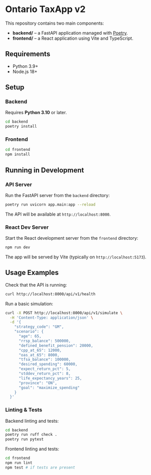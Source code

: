 # Ontario TaxApp v2

This repository contains two main components:

- **backend/** – a FastAPI application managed with [Poetry](https://python-poetry.org/).
- **frontend/** – a React application using Vite and TypeScript.

## Requirements

- Python 3.9+
- Node.js 18+

## Setup

### Backend
Requires **Python 3.10** or later.
```bash
cd backend
poetry install
```

### Frontend
```bash
cd frontend
npm install
```

## Running in Development

### API Server
Run the FastAPI server from the `backend` directory:
```bash
poetry run uvicorn app.main:app --reload
```
The API will be available at `http://localhost:8000`.

### React Dev Server
Start the React development server from the `frontend` directory:
```bash
npm run dev
```
The app will be served by Vite (typically on `http://localhost:5173`).

## Usage Examples

Check that the API is running:
```bash
curl http://localhost:8000/api/v1/health
```

Run a basic simulation:
```bash
curl -X POST http://localhost:8000/api/v1/simulate \
  -H 'Content-Type: application/json' \
  -d '{
    "strategy_code": "GM",
    "scenario": {
      "age": 65,
      "rrsp_balance": 500000,
      "defined_benefit_pension": 20000,
      "cpp_at_65": 12000,
      "oas_at_65": 8000,
      "tfsa_balance": 100000,
      "desired_spending": 60000,
      "expect_return_pct": 5,
      "stddev_return_pct": 8,
      "life_expectancy_years": 25,
      "province": "ON",
      "goal": "maximize_spending"
    }
  }'
```

### Linting & Tests

Backend linting and tests:
```bash
cd backend
poetry run ruff check .
poetry run pytest
```

Frontend linting and tests:
```bash
cd frontend
npm run lint
npm test # if tests are present
```
